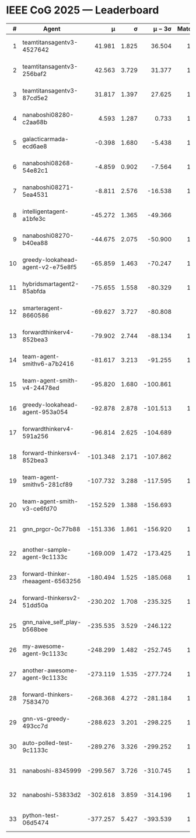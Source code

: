 # IEEE CoG 2025 — Leaderboard

| # | Agent | μ | σ | μ − 3σ | Matches | Updated |
|---:|---|---:|---:|---:|---:|---|
| 1 | teamtitansagentv3-4527642 | 41.981 | 1.825 | 36.504 | 1020 | 2025-09-01 05:02 |
| 2 | teamtitansagentv3-256baf2 | 42.563 | 3.729 | 31.377 | 1300 | 2025-09-01 05:02 |
| 3 | teamtitansagentv3-87cd5e2 | 31.817 | 1.397 | 27.625 | 1180 | 2025-09-01 05:02 |
| 4 | nanaboshi08280-c2aa68b | 4.593 | 1.287 | 0.733 | 1160 | 2025-09-01 05:02 |
| 5 | galacticarmada-ecd6ae8 | -0.398 | 1.680 | -5.438 | 1160 | 2025-09-01 05:02 |
| 6 | nanaboshi08268-54e82c1 | -4.859 | 0.902 | -7.564 | 1320 | 2025-09-01 05:02 |
| 7 | nanaboshi08271-5ea4531 | -8.811 | 2.576 | -16.538 | 1020 | 2025-09-01 05:02 |
| 8 | intelligentagent-a1bfe3c | -45.272 | 1.365 | -49.366 | 935 | 2025-09-01 05:02 |
| 9 | nanaboshi08270-b40ea88 | -44.675 | 2.075 | -50.900 | 1340 | 2025-09-01 05:02 |
| 10 | greedy-lookahead-agent-v2-e75e8f5 | -65.859 | 1.463 | -70.247 | 1482 | 2025-09-01 05:02 |
| 11 | hybridsmartagent2-85abfda | -75.655 | 1.558 | -80.329 | 1068 | 2025-09-01 05:02 |
| 12 | smarteragent-8660586 | -69.627 | 3.727 | -80.808 | 917 | 2025-09-01 05:02 |
| 13 | forwardthinkerv4-852bea3 | -79.902 | 2.744 | -88.134 | 1075 | 2025-09-01 05:02 |
| 14 | team-agent-smithv6-a7b2416 | -81.617 | 3.213 | -91.255 | 1380 | 2025-09-01 05:02 |
| 15 | team-agent-smith-v4-24478ed | -95.820 | 1.680 | -100.861 | 980 | 2025-09-01 05:02 |
| 16 | greedy-lookahead-agent-953a054 | -92.878 | 2.878 | -101.513 | 1282 | 2025-09-01 05:02 |
| 17 | forwardthinkerv4-591a256 | -96.814 | 2.625 | -104.689 | 910 | 2025-09-01 05:02 |
| 18 | forward-thinkersv4-852bea3 | -101.348 | 2.171 | -107.862 | 743 | 2025-09-01 05:02 |
| 19 | team-agent-smithv5-281cf89 | -107.732 | 3.288 | -117.595 | 1060 | 2025-09-01 05:02 |
| 20 | team-agent-smith-v3-ce6fd70 | -152.529 | 1.388 | -156.693 | 960 | 2025-09-01 05:02 |
| 21 | gnn_prgcr-0c77b88 | -151.336 | 1.861 | -156.920 | 1160 | 2025-09-01 05:02 |
| 22 | another-sample-agent-9c1133c | -169.009 | 1.472 | -173.425 | 1320 | 2025-09-01 05:02 |
| 23 | forward-thinker-rheaagent-6563256 | -180.494 | 1.525 | -185.068 | 1300 | 2025-09-01 05:02 |
| 24 | forward-thinkersv2-51dd50a | -230.202 | 1.708 | -235.325 | 1000 | 2025-09-01 05:02 |
| 25 | gnn_naive_self_play-b568bee | -235.535 | 3.529 | -246.122 | 540 | 2025-09-01 05:02 |
| 26 | my-awesome-agent-9c1133c | -248.299 | 1.482 | -252.745 | 1060 | 2025-09-01 05:02 |
| 27 | another-awesome-agent-9c1133c | -273.119 | 1.535 | -277.724 | 1420 | 2025-09-01 05:02 |
| 28 | forward-thinkers-7583470 | -268.368 | 4.272 | -281.184 | 1220 | 2025-09-01 05:02 |
| 29 | gnn-vs-greedy-493cc7d | -288.623 | 3.201 | -298.225 | 1280 | 2025-09-01 05:02 |
| 30 | auto-polled-test-9c1133c | -289.276 | 3.326 | -299.252 | 1460 | 2025-09-01 05:02 |
| 31 | nanaboshi-8345999 | -299.567 | 3.726 | -310.745 | 1000 | 2025-09-01 05:02 |
| 32 | nanaboshi-53833d2 | -302.618 | 3.859 | -314.196 | 1140 | 2025-09-01 05:02 |
| 33 | python-test-06d5474 | -377.257 | 5.427 | -393.539 | 1040 | 2025-09-01 05:02 |
